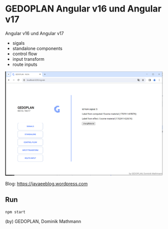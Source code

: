 # GEDOPLAN Angular v16 und Angular v17

Angular v16 und Angular v17

* sigals
* standalone components
* control flow
* input transform
* route inputs

![ProTime-R3 Logo](/src/assets/title.png)

Blog: https://javaeeblog.wordpress.com

## Run
```npm start```

(by) GEDOPLAN, Dominik Mathmann
